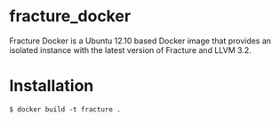 # fracture_docker

Fracture Docker is a Ubuntu 12.10 based Docker image that provides an isolated instance with the latest version of Fracture and LLVM 3.2.

# Installation

`$ docker build -t fracture .`
